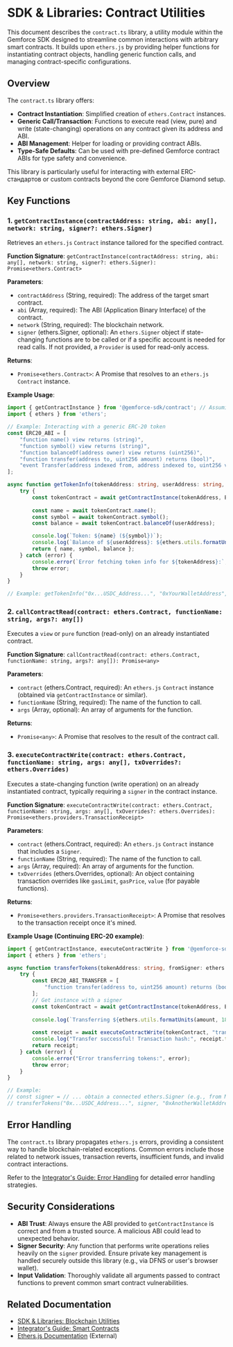 # SDK & Libraries: Contract Utilities

This document describes the `contract.ts` library, a utility module within the Gemforce SDK designed to streamline common interactions with arbitrary smart contracts. It builds upon `ethers.js` by providing helper functions for instantiating contract objects, handling generic function calls, and managing contract-specific configurations.

## Overview

The `contract.ts` library offers:

-   **Contract Instantiation**: Simplified creation of `ethers.Contract` instances.
-   **Generic Call/Transaction**: Functions to execute read (view, pure) and write (state-changing) operations on any contract given its address and ABI.
-   **ABI Management**: Helper for loading or providing contract ABIs.
-   **Type-Safe Defaults**: Can be used with pre-defined Gemforce contract ABIs for type safety and convenience.

This library is particularly useful for interacting with external ERC- стандартов or custom contracts beyond the core Gemforce Diamond setup.

## Key Functions

### 1. `getContractInstance(contractAddress: string, abi: any[], network: string, signer?: ethers.Signer)`

Retrieves an `ethers.js` `Contract` instance tailored for the specified contract.

**Function Signature**:
`getContractInstance(contractAddress: string, abi: any[], network: string, signer?: ethers.Signer): Promise<ethers.Contract>`

**Parameters**:

-   `contractAddress` (String, required): The address of the target smart contract.
-   `abi` (Array, required): The ABI (Application Binary Interface) of the contract.
-   `network` (String, required): The blockchain network.
-   `signer` (ethers.Signer, optional): An `ethers.Signer` object if state-changing functions are to be called or if a specific account is needed for read calls. If not provided, a `Provider` is used for read-only access.

**Returns**:
-   `Promise<ethers.Contract>`: A Promise that resolves to an `ethers.js` `Contract` instance.

**Example Usage**:

```typescript
import { getContractInstance } from '@gemforce-sdk/contract'; // Assuming this import path
import { ethers } from 'ethers';

// Example: Interacting with a generic ERC-20 token
const ERC20_ABI = [
    "function name() view returns (string)",
    "function symbol() view returns (string)",
    "function balanceOf(address owner) view returns (uint256)",
    "function transfer(address to, uint256 amount) returns (bool)",
    "event Transfer(address indexed from, address indexed to, uint256 value)"
];

async function getTokenInfo(tokenAddress: string, userAddress: string, network: string) {
    try {
        const tokenContract = await getContractInstance(tokenAddress, ERC20_ABI, network);
        
        const name = await tokenContract.name();
        const symbol = await tokenContract.symbol();
        const balance = await tokenContract.balanceOf(userAddress);

        console.log(`Token: ${name} (${symbol})`);
        console.log(`Balance of ${userAddress}: ${ethers.utils.formatUnits(balance, 18)} ${symbol}`); // Assuming 18 decimals
        return { name, symbol, balance };
    } catch (error) {
        console.error(`Error fetching token info for ${tokenAddress}:`, error);
        throw error;
    }
}

// Example: getTokenInfo("0x...USDC_Address...", "0xYourWalletAddress", "sepolia");
```

### 2. `callContractRead(contract: ethers.Contract, functionName: string, args?: any[])`

Executes a `view` or `pure` function (read-only) on an already instantiated contract.

**Function Signature**:
`callContractRead(contract: ethers.Contract, functionName: string, args?: any[]): Promise<any>`

**Parameters**:

-   `contract` (ethers.Contract, required): An `ethers.js` `Contract` instance (obtained via `getContractInstance` or similar).
-   `functionName` (String, required): The name of the function to call.
-   `args` (Array, optional): An array of arguments for the function.

**Returns**:
-   `Promise<any>`: A Promise that resolves to the result of the contract call.

### 3. `executeContractWrite(contract: ethers.Contract, functionName: string, args: any[], txOverrides?: ethers.Overrides)`

Executes a state-changing function (write operation) on an already instantiated contract, typically requiring a `signer` in the contract instance.

**Function Signature**:
`executeContractWrite(contract: ethers.Contract, functionName: string, args: any[], txOverrides?: ethers.Overrides): Promise<ethers.providers.TransactionReceipt>`

**Parameters**:

-   `contract` (ethers.Contract, required): An `ethers.js` `Contract` instance that includes a `Signer`.
-   `functionName` (String, required): The name of the function to call.
-   `args` (Array, required): An array of arguments for the function.
-   `txOverrides` (ethers.Overrides, optional): An object containing transaction overrides like `gasLimit`, `gasPrice`, `value` (for payable functions).

**Returns**:
-   `Promise<ethers.providers.TransactionReceipt>`: A Promise that resolves to the transaction receipt once it's mined.

**Example Usage (Continuing ERC-20 example)**:

```typescript
import { getContractInstance, executeContractWrite } from '@gemforce-sdk/contract';
import { ethers } from 'ethers';

async function transferTokens(tokenAddress: string, fromSigner: ethers.Signer, toAddress: string, amount: ethers.BigNumberish, network: string) {
    try {
        const ERC20_ABI_TRANSFER = [
            "function transfer(address to, uint256 amount) returns (bool)",
        ];
        // Get instance with a signer
        const tokenContract = await getContractInstance(tokenAddress, ERC20_ABI_TRANSFER, network, fromSigner);
        
        console.log(`Transferring ${ethers.utils.formatUnits(amount, 18)} tokens from ${await fromSigner.getAddress()} to ${toAddress}...`);
        
        const receipt = await executeContractWrite(tokenContract, "transfer", [toAddress, amount]);
        console.log("Transfer successful! Transaction hash:", receipt.transactionHash);
        return receipt;
    } catch (error) {
        console.error("Error transferring tokens:", error);
        throw error;
    }
}

// Example:
// const signer = // ... obtain a connected ethers.Signer (e.g., from MetaMask or a Wallet);
// transferTokens("0x...USDC_Address...", signer, "0xAnotherWalletAddress", ethers.utils.parseUnits("10", 6), "sepolia"); // Assuming 6 decimals for USDC
```

## Error Handling

The `contract.ts` library propagates `ethers.js` errors, providing a consistent way to handle blockchain-related exceptions. Common errors include those related to network issues, transaction reverts, insufficient funds, and invalid contract interactions.

Refer to the [Integrator's Guide: Error Handling](../integrator-guide/error-handling.md) for detailed error handling strategies.

## Security Considerations

-   **ABI Trust**: Always ensure the ABI provided to `getContractInstance` is correct and from a trusted source. A malicious ABI could lead to unexpected behavior.
-   **Signer Security**: Any function that performs write operations relies heavily on the `signer` provided. Ensure private key management is handled securely outside this library (e.g., via DFNS or user's browser wallet).
-   **Input Validation**: Thoroughly validate all arguments passed to contract functions to prevent common smart contract vulnerabilities.

## Related Documentation

-   [SDK & Libraries: Blockchain Utilities](blockchain.md)
-   [Integrator's Guide: Smart Contracts](../integrator-guide/smart-contracts.md)
-   [Ethers.js Documentation](https://docs.ethers.org/) (External)